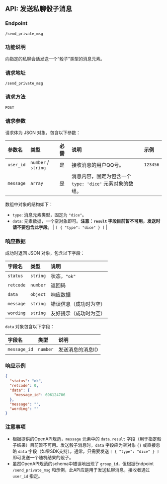 ## API: 发送私聊骰子消息

### Endpoint
`/send_private_msg`

### 功能说明

向指定的私聊会话发送一个“骰子”类型的消息元素。

### 请求地址

`/send_private_msg`

### 请求方法

`POST`

### 请求参数

请求体为 JSON 对象，包含以下参数：

| 参数名    | 类型            | 必需 | 说明                                                                                                | 示例       |
| :-------- | :-------------- | :--- | :-------------------------------------------------------------------------------------------------- | :--------- |
| `user_id` | `number` / `string` | 是   | 接收消息的用户QQ号。                                                                                | `123456`   |
| `message` | `array`         | 是   | 消息内容，固定为包含一个 `type: 'dice'` 元素对象的数组。

数组中对象的结构如下：
- `type`: 消息元素类型，固定为 `"dice"`。
- `data`: 元素数据，一个空对象即可。**注意：`result` 字段目前暂不可用，发送时请不要包含此字段。** | `[ { "type": "dice" } ]` |

### 响应数据

成功时返回 JSON 对象，包含以下字段：

| 字段名    | 类型     | 说明             |
| :-------- | :------- | :--------------- |
| `status`  | `string` | 状态，`"ok"`     |
| `retcode` | `number` | 返回码           |
| `data`    | `object` | 响应数据           |
| `message` | `string` | 错误信息（成功时为空） |
| `wording` | `string` | 友好提示（成功时为空） |

`data` 对象包含以下字段：

| 字段名      | 类型   | 说明         |
| :---------- | :----- | :----------- |
| `message_id`| `number` | 发送消息的消息ID |

### 响应示例

```json
{
  "status": "ok",
  "retcode": 0,
  "data": {
    "message_id": 696124706
  },
  "message": "",
  "wording": ""
}
```

### 注意事项

*   根据提供的OpenAPI规范，`message` 元素中的 `data.result` 字段（用于指定骰子结果）目前暂不可用。发送骰子消息时，`data` 字段应为空对象 `{}` 或直接忽略 `data` 字段（如果SDK支持）。通常，只需要发送 `[ { "type": "dice" } ]` 即可发送一个随机结果的骰子。
*   虽然OpenAPI规范的schema中错误地出现了 `group_id`，但根据Endpoint `/send_private_msg` 和示例，此API应是用于发送私聊消息，接收者通过 `user_id` 指定。